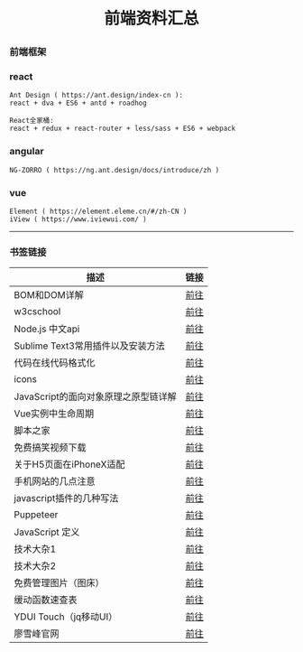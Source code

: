 # <p align='center'>前端资料汇总</p>

### 前端框架
### react
```
Ant Design ( https://ant.design/index-cn ):
react + dva + ES6 + antd + roadhog
```
```
React全家桶:
react + redux + react-router + less/sass + ES6 + webpack  
```
### angular

```
NG-ZORRO ( https://ng.ant.design/docs/introduce/zh )
```
### vue
```
Element ( https://element.eleme.cn/#/zh-CN )
iView ( https://www.iviewui.com/ )
```
 ***
 ### 书签链接

 | 描述 | 链接
 | ---  | --- 
 | BOM和DOM详解 | [前往](https://www.jb51.net/article/55851.htm)
 | w3cschool | [前往](http://www.w3school.com.cn/)
 | Node.js 中文api | [前往](http://nodejs.cn/api/modules.html)
 | Sublime Text3常用插件以及安装方法 | [前往](https://www.cnblogs.com/liuchaoH/p/6370008.html) 
 | 代码在线代码格式化 | [前往](http://tool.oschina.net/codeformat/xml)  
 | icons | [前往](https://icomoon.io/app/#/select)
 | JavaScript的面向对象原理之原型链详解 | [前往](https://www.cnblogs.com/pompey/p/6675559.html)   
 | Vue实例中生命周期 | [前往](https://www.jb51.net/article/122069.htm)
 | 脚本之家 | [前往](https://www.jb51.net/)
 | 免费搞笑视频下载 | [前往](http://www.wymp48.com/spe_7_1.html)
 | 关于H5页面在iPhoneX适配 | [前往](https://www.cnblogs.com/lolDragon/p/7795174.html)
 | 手机网站的几点注意 | [前往](https://www.haorooms.com/post/phone_web)
 | javascript插件的几种写法 | [前往](https://blog.csdn.net/qq_25065257/article/details/74690859)
 | Puppeteer | [前往](https://zhaoqize.github.io/puppeteer-api-zh_CN/#/class-Page)
 | JavaScript 定义 | [前往](http://javascript.ruanyifeng.com/)       
 | 技术大杂1 | [前往](https://github.com/reactnativecn/react-native-guide#%E5%B7%A5%E5%85%B7)
 | 技术大杂2 | [前往](http://www.daqianduan.com/nav)
 | 免费管理图片（图床） | [前往](https://imgchr.com/)
 | 缓动函数速查表 | [前往](https://easings.net/)
 | YDUI Touch（jq移动UI） | [前往](http://www.ydui.org/) 
 | 廖雪峰官网 | [前往](https://www.liaoxuefeng.com/)




